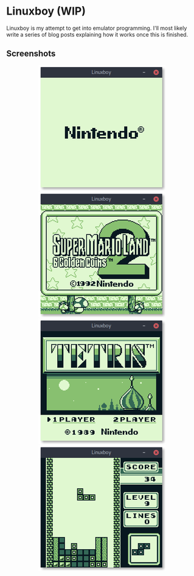 # Linuxboy (WIP)
Linuxboy is my attempt to get into emulator programming. I'll most likely write a series of blog posts explaining how it works once this is finished.

## Screenshots
<p align="center">
  <img src="https://github.com/Edorizz/linuxboy/blob/master/img/nintendo.png">
  <img src="https://github.com/Edorizz/linuxboy/blob/master/img/mario.png">
  <img src="https://github.com/Edorizz/linuxboy/blob/master/img/tetris.png">
  <img src="https://github.com/Edorizz/linuxboy/blob/master/img/tetris2.png">
</p>

